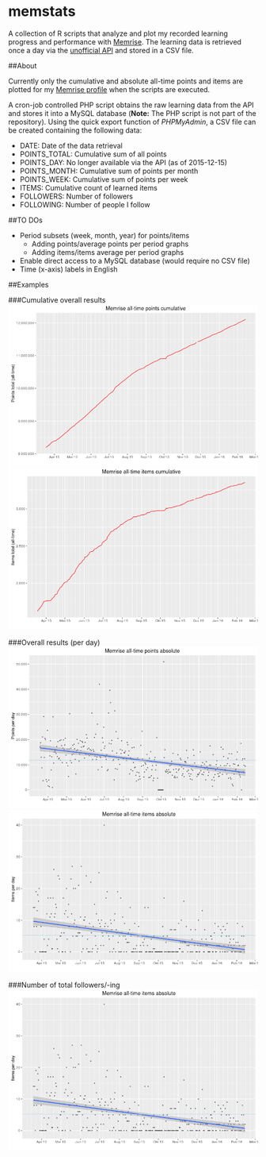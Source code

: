 # memstats

A collection of R scripts that analyze and plot my recorded learning progress and performance with [Memrise](http://www.memrise.com). The learning data is retrieved once a day via the [unofficial API](https://github.com/carpiediem/memrise-enhancement-suite/wiki/Unofficial-Documentation-for-the-Memrise-API) and stored in a CSV file. 

##About

Currently only the cumulative and absolute all-time points and items are plotted for my [Memrise profile](http://www.memrise.com/user/mucx) when the scripts are executed.

A cron-job controlled PHP script obtains the raw learning data from the API and stores it into a MySQL database (**Note:** The PHP script is not part of the repository). Using the quick export function of *PHPMyAdmin*, a CSV file can be created containing the following data:

* DATE:         Date of the data retrieval
* POINTS_TOTAL: Cumulative sum of all points
* POINTS_DAY:   No longer available via the API (as of 2015-12-15)
* POINTS_MONTH: Cumulative sum of points per month
* POINTS_WEEK:  Cumulative sum of points per week
* ITEMS:        Cumulative count of learned items
* FOLLOWERS:    Number of followers
* FOLLOWING:    Number of people I follow

##TO DOs
* Period subsets (week, month, year) for points/items
  * Adding points/average points per period graphs
  * Adding items/items average per period graphs
* Enable direct access to a MySQL database (would require no CSV file)
* Time (x-axis) labels in English

##Examples

###Cumulative overall results
![Total points](./output/plots/points_total_cum.png)
![Total items](./output/plots/items_total_cum.png)

###Overall results (per day)
![Points per day](./output/plots/points_total_abs.png)
![Items per day](./output/plots/items_total_abs.png)

###Number of total followers/-ing
![Total followers/-ing](./output/plots/items_total_abs.png)